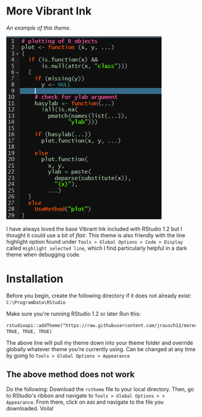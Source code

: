 <h1>More Vibrant Ink</h1>

_An example of this theme._

![Theme example](/morevibrantinkexample.png)

I have always loved the base Vibrant Ink included with RStudio 1.2 but I thought it could use a bit of _flair_. This theme is also friendly with the line highlight option found under `Tools > Global Options > Code > Display` called `Highlight selected line`, which I find particularly helpful in a dark theme when debugging code.

<h1>Installation</h1>

Before you begin, create the following directory if it does not already exist: `C:\ProgramData\RStudio` <br />

Make sure you're running RStudio 1.2 or later
Run this:

```
rstudioapi::addTheme("https://raw.githubusercontent.com/jrausch12/morevibrantink/master/more_vibrant_ink.rstheme", TRUE, TRUE, TRUE)
```

The above line will pull my theme down into your theme folder and override globally whatever theme you're currently using. Can be changed at any time by going to `Tools > Global Options > Appearance`

<h2>The above method does not work</h2>

Do the following: Download the `rstheme` file to your local directory. Then, go to RStudio's ribbon and navigate to `Tools > Global Options > > Appearance`. From there, click on `Add` and navigate to the file you downloaded. Voila!

